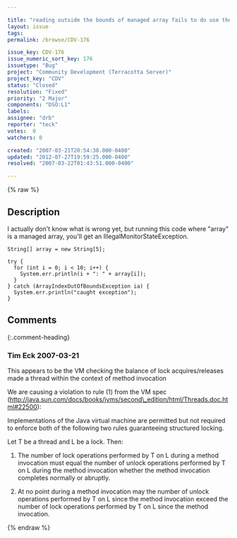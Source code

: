 ```yaml
---

title: "reading outside the bounds of managed array fails to do use the resolveLock monitor correctly"
layout: issue
tags: 
permalink: /browse/CDV-176

issue_key: CDV-176
issue_numeric_sort_key: 176
issuetype: "Bug"
project: "Community Development (Terracotta Server)"
project_key: "CDV"
status: "Closed"
resolution: "Fixed"
priority: "2 Major"
components: "DSO:L1"
labels: 
assignee: "drb"
reporter: "teck"
votes:  0
watchers: 0

created: "2007-03-21T20:54:38.000-0400"
updated: "2012-07-27T19:59:25.000-0400"
resolved: "2007-03-22T01:43:51.000-0400"

---
```




{% raw %}



## Description

<div markdown="1" class="description">

I actually don't know what is wrong yet, but running this code where "array" is a managed array, you'll get an IllegalMonitorStateException. 

    String[] array = new String[5]; 

    try {
      for (int i = 0; i < 10; i++) {
        System.err.println(i + ": " + array[i]);
      }
    } catch (ArrayIndexOutOfBoundsException ia) {
      System.err.println("caught exception");
    }

</div>

## Comments


{:.comment-heading}
### **Tim Eck** <span class="date">2007-03-21</span>

<div markdown="1" class="comment">

This appears to be the VM checking the balance of lock acquires/releases made a thread within the context of method invocation

We are causing a violation to rule (1) from the VM spec (http://java.sun.com/docs/books/jvms/second\_edition/html/Threads.doc.html#22500):

Implementations of the Java virtual machine are permitted but not required to enforce both of the following two rules guaranteeing structured locking.

Let T be a thread and L be a lock. Then:

   1. The number of lock operations performed by T on L during a method invocation must equal the number of unlock operations performed by T on L during the method invocation whether the method invocation completes normally or abruptly.

   2. At no point during a method invocation may the number of unlock operations performed by T on L since the method invocation exceed the number of lock operations performed by T on L since the method invocation. 

</div>



{% endraw %}
